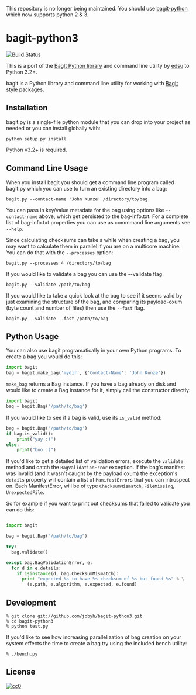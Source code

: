 This repository is no longer being maintained. You should use [bagit-python](https://github.com/LibraryOfCongress/bagit-python) which now supports python 2 & 3.

bagit-python3
=============

[![Build Status](https://travis-ci.org/jobyh/bagit-py3.png)](https://travis-ci.org/jobyh/bagit-py3)

This is a port of the [BagIt Python library](https://github.com/LibraryOfCongress/bagit-python) and command line utility by [edsu](https://github.com/edsu) to Python 3.2+.

bagit is a Python library and command line utility for working with  [BagIt](http://purl.org/net/bagit) style packages.

Installation
------------

bagit.py is a single-file python module that you can drop into your project as 
needed or you can install globally with:

    python setup.py install

Python v3.2+ is required.

Command Line Usage
------------------

When you install bagit you should get a command line program called bagit.py
which you can use to turn an existing directory into a bag:

    bagit.py --contact-name 'John Kunze' /directory/to/bag

You can pass in key/value metadata for the bag using options like 
`--contact-name` above, which get persisted to the bag-info.txt. For a 
complete list of bag-info.txt properties you can use as commmand line
arguments see `--help`.

Since calculating checksums can take a while when creating a bag, you may want 
to calculate them in parallel if you are on a multicore machine. You can do 
that with the `--processes` option:

    bagit.py --processes 4 /directory/to/bag

If you would like to validate a bag you can use the --validate flag.

    bagit.py --validate /path/to/bag

If you would like to take a quick look at the bag to see if it seems valid
by just examining the structure of the bag, and comparing its payload-oxum (byte
count and number of files) then use the `--fast` flag.

    bagit.py --validate --fast /path/to/bag

Python Usage
------------

You can also use bagit programatically in your own Python programs. To 
create a bag you would do this:

```python
import bagit
bag = bagit.make_bag('mydir', {'Contact-Name': 'John Kunze'})
```

`make_bag` returns a Bag instance. If you have a bag already on disk and would
like to create a Bag instance for it, simply call the constructor directly:

```python
import bagit
bag = bagit.Bag('/path/to/bag')
```

If you would like to see if a bag is valid, use its `is_valid` method:

```python
bag = bagit.Bag('/path/to/bag')
if bag.is_valid():
    print("yay :)")
else:
    print("boo :(")
```

If you'd like to get a detailed list of validation errors, 
execute the `validate` method and catch the `BagValidationError` 
exception. If the bag's manifest was invalid (and it wasn't caught by the 
payload oxum) the exception's `details` property will contain a list of 
`ManifestError`s that you can introspect on. Each ManifestError, will be of 
type `ChecksumMismatch`, `FileMissing`, `UnexpectedFile`.

So for example if you want to print out checksums that failed to validate 
you can do this:

```python

import bagit

bag = bagit.Bag("/path/to/bag")

try:
  bag.validate()

except bag.BagValidationError, e:
  for d in e.details:
    if isinstance(d, bag.ChecksumMismatch):
      print "expected %s to have %s checksum of %s but found %s" % \
        (e.path, e.algorithm, e.expected, e.found)
```

Development
-----------

    % git clone git://github.com/jobyh/bagit-python3.git
    % cd bagit-python3
    % python test.py

If you'd like to see how increasing parallelization of bag creation on 
your system effects the time to create a bag try using the included bench 
utility:

    % ./bench.py

License
-------

[![cc0](http://i.creativecommons.org/p/zero/1.0/88x31.png)](http://creativecommons.org/publicdomain/zero/1.0/)
